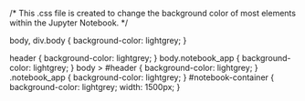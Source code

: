 /* This .css file is created to change the background color of most elements within the Jupyter Notebook. */

body,
div.body {
    background-color: lightgrey;
}

header {
    background-color: lightgrey;
}
body.notebook_app {
    background-color: lightgrey;
}
body > #header {
    background-color: lightgrey;
}
.notebook_app {
    background-color: lightgrey;
}
#notebook-container {
    background-color: lightgrey;
    width: 1500px;
}
